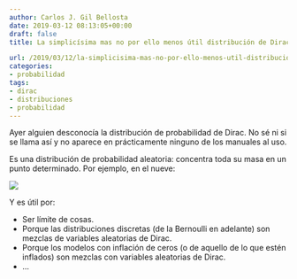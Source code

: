 ```yaml
---
author: Carlos J. Gil Bellosta
date: 2019-03-12 08:13:05+00:00
draft: false
title: La simplicísima mas no por ello menos útil distribución de Dirac

url: /2019/03/12/la-simplicisima-mas-no-por-ello-menos-util-distribucion-de-dirac/
categories:
- probabilidad
tags:
- dirac
- distribuciones
- probabilidad
---
```


Ayer alguien desconocía la distribución de probabilidad de Dirac. No sé ni si se llama así y no aparece en prácticamente ninguno de los manuales al uso.

Es una distribución de probabilidad aleatoria: concentra toda su masa en un punto determinado. Por ejemplo, en el nueve:

![](/wp-uploads/2019/03/random_number_generator.gif)

Y es útil por:

* Ser límite de cosas.
* Porque las distribuciones discretas (de la Bernoulli en adelante) son mezclas de variables aleatorias de Dirac.
* Porque los modelos con inflación de ceros (o de aquello de lo que estén inflados) son mezclas con variables aleatorias de Dirac.
* ...